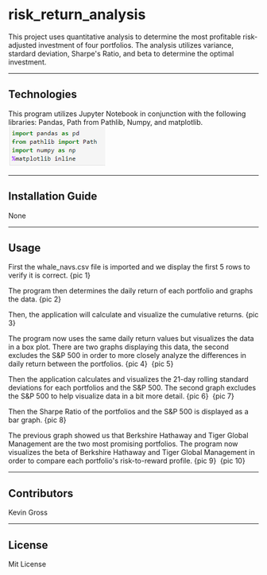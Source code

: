 # risk_return_analysis
This project uses quantitative analysis to determine the most profitable risk-adjusted investment of four portfolios. 
The analysis utilizes variance, stardard deviation, Sharpe's Ratio, and beta to determine the optimal investment.

---
## Technologies
This program utilizes Jupyter Notebook in conjunction with the following libraries:
Pandas, Path from Pathlib, Numpy, and matplotlib.
![](./Resources/screen_shots/import_pic.PNG)

---
## Installation Guide
None

---
## Usage
First the whale_navs.csv file is imported and we display the first 5 rows to verify it is correct.
{pic 1}
![]()

The program then determines the daily return of each portfolio and graphs the data.
{pic 2}
![]()

Then, the application will calculate and visualize the cumulative returns.
{pic 3}
![]()

The program now uses the same daily return values but visualizes the data in a box plot. 
There are two graphs displaying this data, the second excludes the S&P 500 in order to more closely analyze the differences in daily return between the portfolios.
{pic 4}
![]()
{pic 5}
![]()

Then the application calculates and visualizes the 21-day rolling standard deviations for each portfolios and the S&P 500.
The second graph excludes the S&P 500 to help visualize data in a bit more detail.
{pic 6}
![]()
{pic 7}
![]()

Then the Sharpe Ratio of the portfolios and the S&P 500 is displayed as a bar graph.
{pic 8}
![]()


The previous graph showed us that Berkshire Hathaway and Tiger Global Management are the two most promising portfolios.
The program now visualizes the beta of Berkshire Hathaway and Tiger Global Management in order to compare each portfolio's risk-to-reward profile.
{pic 9}
![]()
{pic 10}
![]()




---
## Contributors
Kevin Gross

---
## License
Mit License